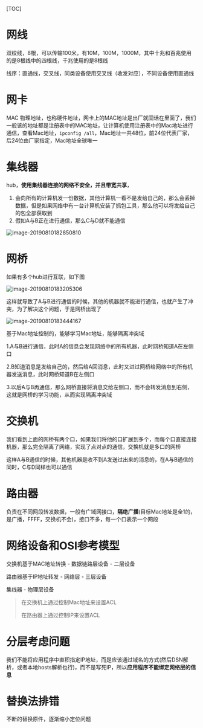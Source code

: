 [TOC]



# 网线

双绞线，8根，可以传输100米，有10M，100M，1000M，其中十兆和百兆使用的是8根线中的四根线，千兆使用的是8根线

线序：直通线，交叉线，同类设备使用交叉线（收发对应），不同设备使用直通线



# 网卡

MAC 物理地址，也称硬件地址，网卡上的MAC地址是出厂就固话在里面了，我们一般该的地址都是注册表中的MAC地址，让计算机使用注册表中的Mac地址进行通信，查看Mac地址，`ipconfig /all`，Mac地址一共48位，前24位代表厂家，后24位由厂家指定，Mac地址全球唯一



# 集线器

hub，**使用集线器连接的网络不安全，并且带宽共享**，

1. 会向所有的计算机发一份数据，其他计算机一看不是发给自己的，那么会丢掉数据，但是如果网络中有一台计算机安装了抓包工具，那么他可以将发给自己的包全部获取到
2. 假如A与B正在进行通信，那么C与D就不能通信

![image-20190810182850810](/Users/chenyansong/Documents/note/images/computeNetwork/image-20190810182850810.png)



# 网桥

如果有多个hub进行互联，如下图

![image-20190810183205306](/Users/chenyansong/Documents/note/images/computeNetwork/image-20190810183205306.png)

这样就导致了A与B进行通信的时候，其他的机器就不能进行通信，也就产生了冲突，为了解决这个问题，于是网桥出现了

![image-20190810183444167](/Users/chenyansong/Documents/note/images/computeNetwork/image-20190810183444167.png)



基于Mac地址控制的，能够学习Mac地址，能够隔离冲突域

1.A与B进行通信，此时A的信息会发现网络中的所有机器，此时网桥知道A在左侧口

2.B知道消息是发给自己的，然后给A回消息，此时又进过网桥给网络中的所有机器发送消息，此时网桥知道B在左侧口

3.以后A与B再通信，那么网桥直接将消息交给左侧口，而不会转发消息到右侧，这就是网桥的学习功能，从而实现隔离冲突域



# 交换机

我们看到上面的网桥有两个口，如果我们将他的口扩展到多个，而每个口直接连接机器，那么完全隔离了网络，实现了点对点的通信，交换机就是多口的网桥

这样A与B通信的时候，其他机器是收不到A发送过出来的消息的，在A与B通信的同时，C与D同样也可以通信



# 路由器

负责在不同网段转发数据，一般有广域网接口，**隔绝广播**(目标Mac地址是全1的，是广播，FFFF，交换机不会)，接口不多，每一个口表示一个网段



# 网络设备和OSI参考模型

交换机基于MAC地址转换 - 数据链路层设备 - 二层设备

路由器基于IP地址转发  -  网络层 - 三层设备

集线器	- 物理层设备

> 在交换机上通过控制Mac地址来设置ACL
>
> 在路由器上通过控制IP来设置ACL



# 分层考虑问题

我们不能将应用程序中直积指定IP地址，而是应该通过域名的方式(然后DSN解析，或者本地hosts解析也行)，而不是写死IP，所以**应用程序不能绑定网络层的信息**



# 替换法排错

不断的替换原件，逐渐缩小定位问题
